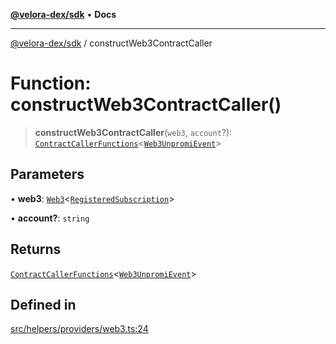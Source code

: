 [**@velora-dex/sdk**](../README.md) • **Docs**

***

[@velora-dex/sdk](../globals.md) / constructWeb3ContractCaller

# Function: constructWeb3ContractCaller()

> **constructWeb3ContractCaller**(`web3`, `account`?): [`ContractCallerFunctions`](../interfaces/ContractCallerFunctions.md)\<[`Web3UnpromiEvent`](../type-aliases/Web3UnpromiEvent.md)\>

## Parameters

• **web3**: [`Web3`](../-internal-/classes/Web3.md)\<[`RegisteredSubscription`](../-internal-/type-aliases/RegisteredSubscription.md)\>

• **account?**: `string`

## Returns

[`ContractCallerFunctions`](../interfaces/ContractCallerFunctions.md)\<[`Web3UnpromiEvent`](../type-aliases/Web3UnpromiEvent.md)\>

## Defined in

[src/helpers/providers/web3.ts:24](https://github.com/VeloraDEX/sdk/blob/master/src/helpers/providers/web3.ts#L24)
